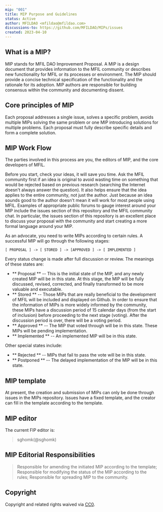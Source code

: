 ```yaml
---
mip: "001"
title: MIP Purpose and Guidelines
status: Active
author: MFILDAO <mfildao@mfildao.com> 
discussions-to: https://github.com/MFILDAO/MIPs/issues
created: 2023-04-10
---
```


## What is a MIP?

MIP stands for MFIL DAO Improvement Proposal. A MIP is a design document that provides information to the MFIL community or describes new functionality for MFIL or its processes or environment. The MIP should provide a concise technical specification of the functionality and the rationale for its adoption. MIP authors are responsible for building consensus within the community and documenting dissent.

## Core principles of MIP

Each proposal addresses a single issue, solves a specific problem, avoids multiple MIPs solving the same problem or one MIP introducing solutions for multiple problems.
Each proposal must fully describe specific details and form a complete solution.

## MIP Work Flow

The parties involved in this process are you, the editors of MIP, and the core developers of MFIL.

Before you start, check your ideas, it will save you time. Ask the MFIL community first if an idea is original to avoid wasting time on something that would be rejected based on previous research (searching the Internet doesn't always answer the question). It also helps ensure that the idea applies to the entire community, not just the author. Just because an idea sounds good to the author doesn't mean it will work for most people using MFIL. Examples of appropriate public forums to gauge interest around your MIP include the issues section of this repository and the MFIL community chat. In particular, the issues section of this repository is an excellent place to discuss your proposal with the community and start creating a more formal language around your MIP.

As an advocate, you need to write MIPs according to certain rules. A successful MIP will go through the following stages:
```
[ PROPOSAL ] -> [ STORED ] -> [APPROVED ] -> [ IMPLEMENTED ]
```
Every status change is made after full discussion or review. The meanings of these states are:
* ** Proposal ** -- This is the initial state of the MIP, and any newly created MIP will be in this state. At this stage, the MIP will be fully discussed, revised, corrected, and finally transformed to be more valuable and executable.
* ** Stored ** -- Those MIPs that are really beneficial to the development of MFIL will be included and displayed on Github. In order to ensure that the information of MIPs is more widely informed by the community, these MIPs have a discussion period of 15 calendar days (from the start of inclusion) before proceeding to the next stage (voting).
After the discussion period is over, there will be a voting period.
* ** Approved ** -- The MIP that voted through will be in this state. These MIPs will be pending implementation.
* ** Implemented ** -- An implemented MIP will be in this state.

Other special states include:
* ** Rejected ** -- MIPs that fail to pass the vote will be in this state.
* ** Postponed ** -- The delayed implementation of the MIP will be in this state.

## MIP template

At present, the creation and submission of MIPs can only be done through issues in the MIPs repository. Issues have a fixed template, and the creator can fill in the template according to the template.

## MIP editor
The current FIP editor is:

> sghomk(@sghomk)

## MIP Editorial Responsibilities

> Responsible for amending the initiated MIP according to the template;
> Responsible for modifying the status of the MIP according to the rules;
> Responsible for spreading MIP to the community.

## Copyright

Copyright and related rights waived via [CC0](https://creativecommons.org/publicdomain/zero/1.0/).

